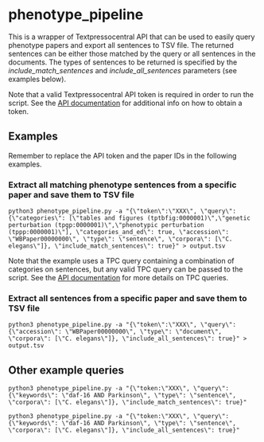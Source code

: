 # phenotype_pipeline

This is a wrapper of Textpressocentral API that can be used to easily query phenotype papers and export all sentences to TSV file. 
The returned sentences can be either those matched by the query or all sentences in the documents. The types of sentences to be 
returned is specified by the *include_match_sentences* and *include_all_sentences* parameters (see examples below).

Note that a valid Textpressocentral API token is required in order to run the script. See the 
[API documentation](https://textpressoapi.readthedocs.io/en/latest/obtaining_a_token.html) for additional info on how to 
obtain a token.

## Examples

Remember to replace the API token and the paper IDs in the following examples.

### Extract all matching phenotype sentences from a specific paper and save them to TSV file

`python3 phenotype_pipeline.py -a "{\"token\":\"XXX\", \"query\": {\"categories\": [\"tables and figures (tptbfig:0000001)\",\"genetic perturbation (tpgp:0000001)\",\"phenotypic perturbation (tppp:0000001)\"], \"categories_and_ed\": true, \"accession\": \"WBPaper00000000\", \"type\": \"sentence\", \"corpora\": [\"C. elegans\"]}, \"include_match_sentences\": true}" > output.tsv`

Note that the example uses a TPC query containing a combination of categories on sentences, but any valid TPC query can 
be passed to the script. See the [API documentation](https://textpressoapi.readthedocs.io/en/latest/?badge=latest) for 
more details on TPC queries.

### Extract all sentences from a specific paper and save them to TSV file

`python3 phenotype_pipeline.py -a "{\"token\":\"XXX\", \"query\": {\"accession\": \"WBPaper00000000\", \"type\": \"document\", \"corpora\": [\"C. elegans\"]}, \"include_all_sentences\": true}" > output.tsv`

## Other example queries

`python3 phenotype_pipeline.py -a "{\"token:\"XXX\", \"query\": {\"keywords\": \"daf-16 AND Parkinson\", \"type\": \"sentence\", \"corpora\": [\"C. elegans\"]}, \"include_match_sentences\": true}"` 

`python3 phenotype_pipeline.py -a "{\"token:\"XXX\", \"query\": {\"keywords\": \"daf-16 AND Parkinson\", \"type\": \"sentence\", \"corpora\": [\"C. elegans\"]}, \"include_all_sentences\": true}"`


